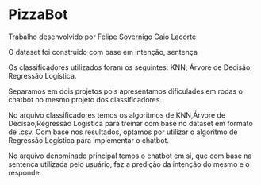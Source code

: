 # PizzaBot
Trabalho desenvolvido por
  Felipe Sovernigo
  Caio Lacorte
  
O dataset foi construido com base em intenção, sentença
 
Os classificadores utilizados foram os seguintes:
 KNN;
 Árvore de Decisão;
 Regressão Logística.

Separamos em dois projetos pois apresentamos dificulades em rodas o chatbot no mesmo projeto dos classificadores.

No arquivo classificadores temos os algoritmos de KNN,Árvore de Decisão,Regressão Logística para treinar com base no dataset em formato de .csv. Com base nos resultados, optamos por utilizar o algoritmo de Regressão Logística para implementar o chatbot.

No arquivo denominado principal temos o chatbot em si, que com base na sentença utilizada pelo usuário, faz a predição da intenção do mesmo e o responde.
